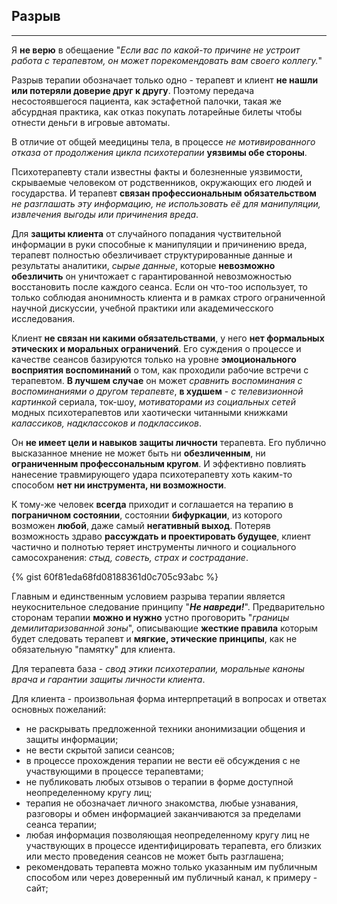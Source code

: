 ## Разрыв
---

Я **не верю** в обещаение "_Если вас по какой-то причине не устроит работа с терапевтом, он может порекомендовать вам своего коллегу._"

Разрыв терапии обозначает только одно - терапевт и клиент **не нашли или потеряли доверие друг к другу**. Поэтому передача несостоявшегося пациента, как эстафетной палочки, такая же абсурдная практика, как отказ покупать лотарейные билеты чтобы отнести деньги в игровые автоматы.

В отличие от общей меедицины тела, в процессе _не мотивированного отказа от продолжения цикла психотерапии_ **уязвимы обе стороны**.

Психотерапевту стали известны факты и болезненные уязвимости, скрываемые человеком от родственников, окружающих его людей и государства. И терапевт **связан профессиональным обязательством** _не разглашать эту информацию, не использовать её для манипуляции, извлечения выгоды или причинения вреда_.

Для **защиты клиента** от случайного попадания чуствительной информации в руки способные к манипуляции и причинению вреда, терапевт полностью обезличивает структурированные данные и результаты аналитики, _сырые данные_, которые **невозможно обезличить** он уничтожает с гарантированной невозможностью восстановить после каждого сеанса. Если он что-тоо использует, то только соблюдая анонимность клиента и в рамках строго ограниченной научной дискуссии, учебной практики или академичесского исследования. 

Клиент **не связан ни какими обязательствами**, у него **нет формальных этических и моральных ограничений**. Его суждения о процессе и качестве сеансов базируются только на уровне **эмоционального восприятия воспоминаний** о том, как проходили рабочие встречи с терапевтом. **В лучшем случае** он может _сравнить воспоминания с воспоминаниями о другом терапевте_, **в худшем** - _с телевизионной картинкой_ сериала, ток-шоу, _мотиваторами из социальных сетей_ модных психотерапевтов или хаотически читанными книжками _калассиков, надклассоков и подклассиков_.

Он **не имеет цели и навыков защиты личности** терапевта. Его публично высказанное мнение не может быть ни **обезличенным**, ни **ограниченным профессональным кругом**. И эффективно повлиять нанесение травмирующего удара психотерапевту хоть каким-то способом **нет ни инструмента, ни возможности**.

К тому-же человек **всегда** приходит и соглашается на терапию в **пограничном состоянии**, состоянии **бифуркации**, из которого возможен **любой**, даже самый **негативный выход**. Потеряв возможность здраво **рассуждать и проектировать будущее**, клиент частично и полнотью теряет инструменты личного и социального самосохранения: _стыд, совесть, страх и сострадание_. 

{% gist 60f81eda68fd08188361d0c705c93abc %}

Главным и единственным условием разрыва терапии является неукоснительное следование принципу "_**Не навреди!**_". Предварительно сторонам терапии **можно и нужно** устно проговорить "_границы демилитаризованной зоны_", описывающие **жесткие правила** которым будет следовать терапевт и **мягкие, этические принципы**, как не обязательную "памятку" для клиента.

Для терапевта база - _свод этики психотерапии, моральные каноны врача и гарантии защиты личности клиента_.

Для клиента - произвольная форма интерпретаций в вопросах и ответах основных пожеланий:

- не раскрывать предложенной техники анонимизации общения и защиты информации;
- не вести скрытой записи сеансов;
- в процессе прохождения терапии не вести её обсуждения с не участвующими в процессе терапевтами;
- не публиковать любых отзывов о терапии в форме доступной неопределенному кругу лиц;
- терапия не обозначает личного знакомства, любые узнавания, разговоры и обмен информацией заканчиваются за пределами сеанса терапии;
- любая информация позволяющая неопределенному кругу лиц не участвующих в процессе идентифицировать терапевта, его близких или место проведения сеансов не может быть разглашена;
- рекомендовать терапевта можно только указанным им публичным способом или через доверенный им публичный канал, к примеру - сайт;

